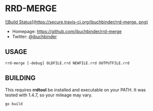 # RRD-MERGE

[![Build Status](https://secure.travis-ci.org/jbuchbinder/rrd-merge.          png)](http://travis-ci.org/jbuchbinder/rrd-merge)

* Homepage: https://github.com/jbuchbinder/rrd-merge
* Twitter: [@jbuchbinder](https://twitter.com/jbuchbinder)

## USAGE

```
rrd-merge [-debug] OLDFILE.rrd NEWFILE.rrd OUTPUTFILE.rrd
```

## BUILDING

This requires **rrdtool** be installed and executable on your PATH. It
was tested with 1.4.7, so your mileage may vary.

```
go build
```


